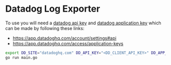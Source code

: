 # Datadog Log Exporter
To use you will need a [datadog api key](https://app.datadoghq.com/account/settings#api) and [datadog application key](https://app.datadoghq.com/access/application-keys) which can be made by following these links:
- https://app.datadoghq.com/account/settings#api
- https://app.datadoghq.com/access/application-keys

```sh
export DD_SITE="datadoghq.com" DD_API_KEY="<DD_CLIENT_API_KEY>" DD_APP_KEY="<DD_CLIENT_APP_KEY>"
go run main.go
```
